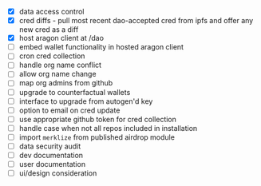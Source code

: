- [x] data access control
- [x] cred diffs - pull most recent dao-accepted cred from ipfs and offer any new cred as a diff
- [x] host aragon client at /dao
- [ ] embed wallet functionality in hosted aragon client
- [ ] cron cred collection
- [ ] handle org name conflict
- [ ] allow org name change
- [ ] map org admins from github
- [ ] upgrade to counterfactual wallets
- [ ] interface to upgrade from autogen'd key
- [ ] option to email on cred update
- [ ] use appropriate github token for cred collection
- [ ] handle case when not all repos included in installation
- [ ] import `merklize` from published airdrop module
- [ ] data security audit
- [ ] dev documentation
- [ ] user documentation
- [ ] ui/design consideration
